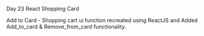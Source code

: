 Day 23 React Shopping Card

Add to Card - Shopping cart ui function recreated using ReactJS and Added Add_to_card & Remove_from_card functionality.

